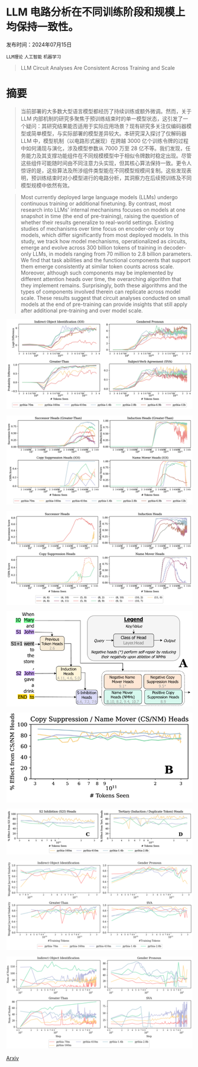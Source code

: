 # LLM 电路分析在不同训练阶段和规模上均保持一致性。

发布时间：2024年07月15日

`LLM理论` `人工智能` `机器学习`

> LLM Circuit Analyses Are Consistent Across Training and Scale

# 摘要

> 当前部署的大多数大型语言模型都经历了持续训练或额外微调。然而，关于 LLM 内部机制的研究多聚焦于预训练结束时的单一模型状态，这引发了一个疑问：其研究结果能否适用于实际应用场景？现有研究多关注仅编码器模型或简单模型，与实际部署的模型差异较大。本研究深入探讨了仅解码器 LLM 中，模型机制（以电路形式展现）在跨越 3000 亿个训练令牌的过程中如何涌现与演化，涉及模型参数从 7000 万至 28 亿不等。我们发现，任务能力及其支撑功能组件在不同规模模型中于相似令牌数时稳定出现。尽管这些组件可能随时间由不同注意力头实现，但其核心算法保持一致。更令人惊讶的是，这些算法及所涉组件类型能在不同模型规模间复制。这些发现表明，预训练结束时对小模型进行的电路分析，其洞察力在后续预训练及不同模型规模中依然有效。

> Most currently deployed large language models (LLMs) undergo continuous training or additional finetuning. By contrast, most research into LLMs' internal mechanisms focuses on models at one snapshot in time (the end of pre-training), raising the question of whether their results generalize to real-world settings. Existing studies of mechanisms over time focus on encoder-only or toy models, which differ significantly from most deployed models. In this study, we track how model mechanisms, operationalized as circuits, emerge and evolve across 300 billion tokens of training in decoder-only LLMs, in models ranging from 70 million to 2.8 billion parameters. We find that task abilities and the functional components that support them emerge consistently at similar token counts across scale. Moreover, although such components may be implemented by different attention heads over time, the overarching algorithm that they implement remains. Surprisingly, both these algorithms and the types of components involved therein can replicate across model scale. These results suggest that circuit analyses conducted on small models at the end of pre-training can provide insights that still apply after additional pre-training and over model scale.

![LLM 电路分析在不同训练阶段和规模上均保持一致性。](../../../paper_images/2407.10827/x1.png)

![LLM 电路分析在不同训练阶段和规模上均保持一致性。](../../../paper_images/2407.10827/x2.png)

![LLM 电路分析在不同训练阶段和规模上均保持一致性。](../../../paper_images/2407.10827/x3.png)

![LLM 电路分析在不同训练阶段和规模上均保持一致性。](../../../paper_images/2407.10827/x4.png)

![LLM 电路分析在不同训练阶段和规模上均保持一致性。](../../../paper_images/2407.10827/x5.png)

![LLM 电路分析在不同训练阶段和规模上均保持一致性。](../../../paper_images/2407.10827/x6.png)

![LLM 电路分析在不同训练阶段和规模上均保持一致性。](../../../paper_images/2407.10827/x7.png)

![LLM 电路分析在不同训练阶段和规模上均保持一致性。](../../../paper_images/2407.10827/x8.png)

[Arxiv](https://arxiv.org/abs/2407.10827)